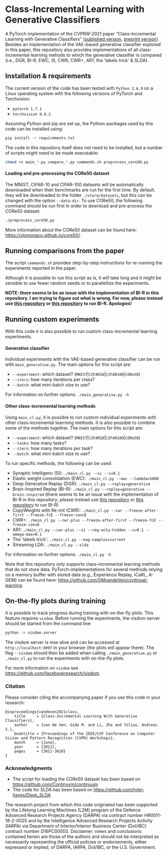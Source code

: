 # Class-Incremental Learning with Generative Classifiers
A PyTorch implementation of the CVPRW-2021 paper "Class-Incremental Learning with Generative Classifiers"
([published version](https://openaccess.thecvf.com/content/CVPR2021W/CLVision/html/van_de_Ven_Class-Incremental_Learning_With_Generative_Classifiers_CVPRW_2021_paper.html),
[preprint version](https://arxiv.org/abs/2104.10093)).
Besides an implementation of the VAE-based generative classifier explored in this paper, this repository also provides 
implementations of all class-incremental learning mehods to which the generative classifier is compared
(i.e., DGR, BI-R, EWC, SI, CWR, CWR+, AR1, the 'labels trick' & SLDA).

## Installation & requirements
The current version of the code has been tested with `Python 3.6.9` on a Linux operating system with the following versions of PyTorch and Torchvision:
* `pytorch 1.7.1`
* `torchvision 0.8.2`
 
Assuming  Python and pip are set up, the Python-packages used by this code can be installed using:
```bash
pip install -r requirements.txt
```

The code in this repository itself does not need to be installed, but a number of scripts might need to be made executable:
```bash
chmod +x main_*.py compare_*.py commands.sh preprocess_core50.py
```

#### Loading and pre-processing the CORe50 dataset
The MNIST, CIFAR-10 and CIFAR-100 datasets will be automatically downloaded when their benchmarks are run for the first time.
By default, they will be downloaded to the folder `./store/datasets`, but this can be changed with the option `--data-dir`.
To use CORe50, the following command should be run first in order to download and pre-process the CORe50 dataset:
```bash
./preprocess_core50.py
```

More information about the CORe50 dataset can be found here: <https://vlomonaco.github.io/core50/>.


## Running comparisons from the paper
The script `commands.sh` provides step-by-step instructions for re-running the experiments reported in the paper.

Although it is possible to run this script as is, it will take long and it might be sensible to use fewer random seeds
or to parallellize the experiments.

**NOTE: there seems to be an issue with the implementation of BI-R in this repository. I am trying to figure out what is wrong. For now, please instead use [this repository](https://github.com/GMvandeVen/brain-inspired-replay) or [this repository](https://github.com/GMvandeVen/continual-learning) to run BI-R. Apologies!**


## Running custom experiments
With this code it is also possible to run custom class-incremental learning experiments.

#### Generative classifier
Individual experiments with the VAE-based generative classifier can be run with `main_generative.py`.
The main options for this script are:
- `--experiment`: which dataset? (`MNIST`|`CIFAR10`|`CIFAR100`|`CORe50`)
- `--iters`: how many iterations per class?
- `--batch`: what mini-batch size to use?

For information on further options: `./main_generative.py -h`

#### Other class-incremental learning methods
Using `main_cl.py`, it is possible to run custom individual experiments with other class-incremental learrning methods.
It is also possible to combine some of the methods together.
The main options for this script are:
- `--experiment`: which dataset? (`MNIST`|`CIFAR10`|`CIFAR100`|`CORe50`)
- `--tasks`: how many tasks?
- `--iters`: how many iterations per task?
- `--batch`: what mini-batch size to use?

To run specific methods, the following can be used:
- Synaptic intelligenc (SI): `./main_cl.py --si --c=0.1`
- Elastic weight consolidation (EWC): `./main_cl.py --ewc --lambda=5000`
- Deep Generative Replay (DGR): `./main_cl.py --replay=generative`
- Brain-Inspired Replay (BI-R): `./main_cl.py --replay=generative --brain-inspired` (there seems to be an issue with the implementation of BI-R in this repository; please instead use [this repository](https://github.com/GMvandeVen/brain-inspired-replay) or [this repository](https://github.com/GMvandeVen/continual-learning) to run BI-R)
- CopyWeights with Re-init (CWR): `./main_cl.py --cwr --freeze-after-first --freeze-fcE --freeze-convE`
- CWR+: `./main_cl.py --cwr-plus --freeze-after-first --freeze-fcE --freeze-convE`
- AR1: `./main_cl.py --cwr-plus --si --reg-only-hidden --c=0.1 --omega-max=0.1`
- The 'labels trick': `./main_cl.py --neg-samples=current`
- Streaming LDA: `./main_cl.py --slda`

For information on further options: `./main_cl.py -h`

Note that this repository only supports class-incremental learning methods that do not store data.
PyTorch-implementations for several methods relying on a memory buffer with stored data
(e.g., Experience Replay, iCaRL, A-GEM) can be found here: <https://github.com/GMvandeVen/continual-learning>.


## On-the-fly plots during training
It is possible to track progress during training with on-the-fly plots. This feature requires `visdom`.
Before running the experiments, the visdom server should be started from the command line:
```bash
python -m visdom.server
```
The visdom server is now alive and can be accessed at `http://localhost:8097` in your browser (the plots will appear
there). The flag `--visdom` should then be added when calling `./main_generative.py` or `./main_cl.py` to run the experiments with on-the-fly plots.

For more information on `visdom` see <https://github.com/facebookresearch/visdom>.


### Citation
Please consider citing the accompanying paper if you use this code in your research:
```
@inproceedings{vandeven2021class,
    title     = {Class-Incremental Learning With Generative Classifiers},
    author    = {van de Ven, Gido M. and Li, Zhe and Tolias, Andreas S.},
    booktitle = {Proceedings of the IEEE/CVF Conference on Computer Vision and Pattern Recognition (CVPR) Workshops},
    month     = {June},
    year      = {2021},
    pages     = {3611-3620}
}
```

### Acknowledgments
- The script for loading the CORe50 dataset has been based on https://github.com/Continvvm/continuum
- The code for SLDA has been based on https://github.com/tyler-hayes/Deep_SLDA

The research project from which this code originated has been supported by the 
Lifelong Learning Machines (L2M) program of the Defence Advanced Research Projects Agency (DARPA) via contract number 
HR0011-18-2-0025 and by the Intelligence Advanced Research Projects Activity (IARPA) via Department of 
Interior/Interior Business Center (DoI/IBC) contract number D16PC00003. Disclaimer: views and conclusions 
contained herein are those of the authors and should not be interpreted as necessarily representing the official
policies or endorsements, either expressed or implied, of DARPA, IARPA, DoI/IBC, or the U.S. Government.

